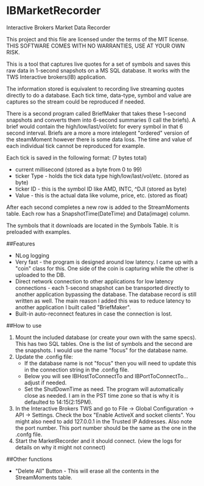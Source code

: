 # IBMarketRecorder
Interactive Brokers Market Data Recorder

This project and this file are licensed under the terms of the MIT license. THIS SOFTWARE COMES WITH NO WARRANTIES, USE AT YOUR OWN RISK.

This is a tool that captures live quotes for a set of symbols and saves this raw data in 1-second snapshots on a MS SQL database. It works with the TWS Interactive brokers(IB) application. 

The information stored is equivalent to recording live streaming quotes directly to do a database. Each tick time, data-type, symbol and value are captures so the stream could be reproduced if needed.

There is a second program called BriefMaker that takes these 1-second snapshots and converts them into 6-second summaries (I call the briefs). A brief would contain the high/low/last/vol/etc for every symbol in that 6 second interval. Briefs are a more a more intelegent "ordered" version of the steamMoment however there is some data loss. The time and value of each individual tick cannot be reproduced for example.

Each tick is saved in the following format: (7 bytes total)
 - current millisecond (stored as a byte from 0 to 99)
 - ticker Type - holds the tick data type high/low/last/vol/etc. (stored as byte)
 - ticker ID - this is the symbol ID like AMD, INTC, ^DJI (stored as byte)
 - Value - this is the actual data like volume, price, etc. (stored as float)
 
After each second completes a new row is added to the StreamMoments table. Each row has a SnapshotTime(DateTime) and Data(image) column.
 
The symbols that it downloads are located in the Symbols Table.  It is preloaded with examples. 
 
##Features
 - NLog logging
 - Very fast - the program is designed around low latency. I came up with a "coin" class for this. One side of the coin is capturing while the other is uploaded to the DB.
 - Direct network connection to other applications for low latency connections - each 1-second snapshot can be transported directly to another application bypassing the database. The database record is still written as well.  The main reason I added this was to reduce latency to another application I built called "BriefMaker".
 - Built-in auto-reconnect features in case the connection is lost.

##How to use
1) Mount the included database (or create your own with the same specs). This has two SQL tables. One is the list of symbols and the second are the snapshots. I would use the name "focus" for the database name.
2) Update the .config file:
    - If the database name is not "focus" then you will need to update this in the connection string in the .config file.
	- Below you will see IBHostToConnectTo and IBPortToConnectTo... adjust if needed.
	- Set the ShutDownTime as need.  The program will automatically close as needed.  I am in the PST time zone so that is why it is defaulted to 14:15(2:15PM). 
3)  In the Interactive Brokers TWS and go to File -> Global Configuration -> API -> Settings.  Check the box "Enable ActiveX and socket clients".  You might also need to add 127.0.0.1 in the Trusted IP Addresses. Also note the port number.  This port number should be the same as the one in the .confg file.
4) Start the MarketRecorder and it should connect. (view the logs for details on why it might not connect)

##Other functions
 - "Delete All" Button - This will erase all the contents in the StreamMoments table.